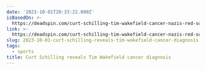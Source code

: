 ```yaml
---
date: '2023-10-01T20:33:22.000Z'
isBasedOn: >-
  https://deadspin.com/curt-schilling-tim-wakefield-cancer-nazis-red-sox-1850883996
link: >-
  https://deadspin.com/curt-schilling-tim-wakefield-cancer-nazis-red-sox-1850883996
slug: 2023-10-01-curt-schilling-reveals-tim-wakefield-cancer-diagnosis
tags:
  - sports
title: Curt Schilling reveals Tim Wakefield cancer diagnosis
---
```


